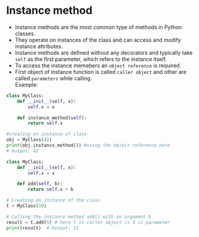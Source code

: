 # Instance method
   - Instance methods are the most common type of methods in Python classes.
   - They operate on instances of the class and can access and modify instance attributes.
   - Instance methods are defined without any decorators and typically take `self` as the first parameter, which refers to the instance itself.
   - To access the instance memebers an `object reference` is required.
   - First object of instance function is called `caller object` and other are called `parameters` while calling.  
   Example:
   ```python
   class MyClass:
       def __init__(self, x):
           self.x = x

       def instance_method(self):
           return self.x

   #creating an instance of class
   obj = MyClass(42)
   print(obj.instance_method()) #using the object reference here
   # Output: 42
   ```


```python
class MyClass:
    def __init__(self, x):
        self.x = x

    def add(self, b):
        return self.x + b

# Creating an instance of the class
t = MyClass(10)

# Calling the instance method add() with an argument b
result = t.add(5) # here t is caller object is 5 is parameter
print(result)  # Output: 15
```


